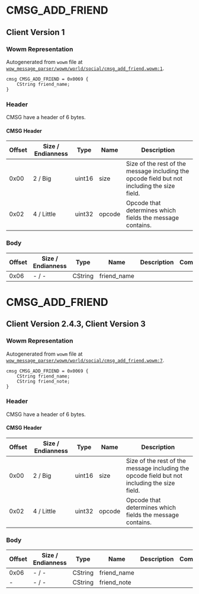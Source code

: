 # CMSG_ADD_FRIEND

## Client Version 1

### Wowm Representation

Autogenerated from `wowm` file at [`wow_message_parser/wowm/world/social/cmsg_add_friend.wowm:1`](https://github.com/gtker/wow_messages/tree/main/wow_message_parser/wowm/world/social/cmsg_add_friend.wowm#L1).
```rust,ignore
cmsg CMSG_ADD_FRIEND = 0x0069 {
    CString friend_name;
}
```
### Header

CMSG have a header of 6 bytes.

#### CMSG Header

| Offset | Size / Endianness | Type   | Name   | Description |
| ------ | ----------------- | ------ | ------ | ----------- |
| 0x00   | 2 / Big           | uint16 | size   | Size of the rest of the message including the opcode field but not including the size field.|
| 0x02   | 4 / Little        | uint32 | opcode | Opcode that determines which fields the message contains.|

### Body

| Offset | Size / Endianness | Type | Name | Description | Comment |
| ------ | ----------------- | ---- | ---- | ----------- | ------- |
| 0x06 | - / - | CString | friend_name |  |  |

# CMSG_ADD_FRIEND

## Client Version 2.4.3, Client Version 3

### Wowm Representation

Autogenerated from `wowm` file at [`wow_message_parser/wowm/world/social/cmsg_add_friend.wowm:7`](https://github.com/gtker/wow_messages/tree/main/wow_message_parser/wowm/world/social/cmsg_add_friend.wowm#L7).
```rust,ignore
cmsg CMSG_ADD_FRIEND = 0x0069 {
    CString friend_name;
    CString friend_note;
}
```
### Header

CMSG have a header of 6 bytes.

#### CMSG Header

| Offset | Size / Endianness | Type   | Name   | Description |
| ------ | ----------------- | ------ | ------ | ----------- |
| 0x00   | 2 / Big           | uint16 | size   | Size of the rest of the message including the opcode field but not including the size field.|
| 0x02   | 4 / Little        | uint32 | opcode | Opcode that determines which fields the message contains.|

### Body

| Offset | Size / Endianness | Type | Name | Description | Comment |
| ------ | ----------------- | ---- | ---- | ----------- | ------- |
| 0x06 | - / - | CString | friend_name |  |  |
| - | - / - | CString | friend_note |  |  |

